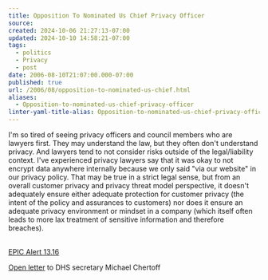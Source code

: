```yaml
---
title: Opposition To Nominated Us Chief Privacy Officer
source: 
created: 2024-10-06 21:27:13-07:00
updated: 2024-10-10 14:58:21-07:00
tags:
  - politics
  - Privacy
  - post
date: 2006-08-10T21:07:00.000-07:00
published: true
url: /2006/08/opposition-to-nominated-us-chief.html
aliases:
  - Opposition-to-nominated-us-chief-privacy-officer
linter-yaml-title-alias: Opposition-to-nominated-us-chief-privacy-officer
---
```



I'm so tired of seeing privacy officers and council members who are lawyers first. They may understand the law, but they often don't understand privacy. And lawyers tend to not consider risks outside of the legal/liability context. I've experienced privacy lawyers say that it was okay to not encrypt data anywhere internally because we only said "via our website" in our privacy policy. That may be true in a strict legal sense, but from an overall customer privacy and privacy threat model perspective, it doesn't adequately ensure either adequate protection for customer privacy (the intent of the policy and assurances to customers) nor does it ensure an adequate privacy environment or mindset in a company (which itself often leads to more lax treatment of sensitive information and therefore breaches).  
  
[  
EPIC Alert 13.16](http://www.epic.org/alert/EPIC_Alert_13.16.html)  
  
[Open letter](http://www.govexec.com/pdfs/BGTtoChertoffreTeufel.pdf) to DHS secretary Michael Chertoff